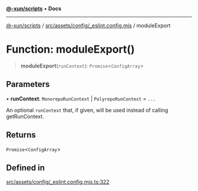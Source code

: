 [**@-xun/scripts**](../../../../../README.md) • **Docs**

***

[@-xun/scripts](../../../../../README.md) / [src/assets/config/\_eslint.config.mjs](../README.md) / moduleExport

# Function: moduleExport()

> **moduleExport**(`runContext`): `Promise`\<`ConfigArray`\>

## Parameters

• **runContext**: `MonorepoRunContext` \| `PolyrepoRunContext` = `...`

An optional `runContext` that, if given, will be used instead of calling
getRunContext.

## Returns

`Promise`\<`ConfigArray`\>

## Defined in

[src/assets/config/\_eslint.config.mjs.ts:322](https://github.com/Xunnamius/xscripts/blob/ea7b98342d9aa37d18f7398603d7c15f580a5312/src/assets/config/_eslint.config.mjs.ts#L322)
